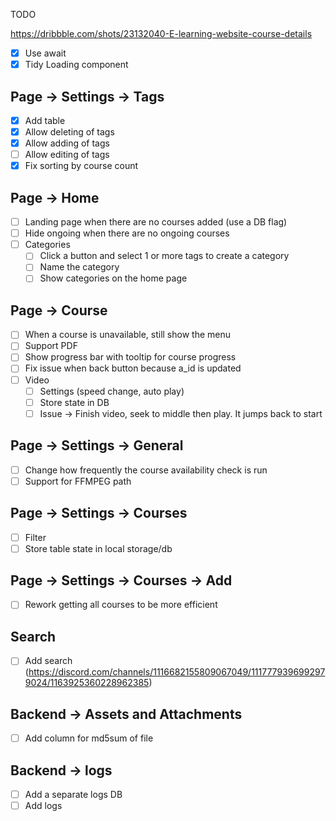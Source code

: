 TODO

https://dribbble.com/shots/23132040-E-learning-website-course-details

- [x] Use await
- [x] Tidy Loading component

## Page -> Settings -> Tags

- [x] Add table
- [x] Allow deleting of tags
- [x] Allow adding of tags
- [ ] Allow editing of tags
- [x] Fix sorting by course count

## Page -> Home

- [ ] Landing page when there are no courses added (use a DB flag)
- [ ] Hide ongoing when there are no ongoing courses
- [ ] Categories
  - [ ] Click a button and select 1 or more tags to create a category
  - [ ] Name the category
  - [ ] Show categories on the home page

## Page -> Course

- [ ] When a course is unavailable, still show the menu
- [ ] Support PDF
- [ ] Show progress bar with tooltip for course progress
- [ ] Fix issue when back button because a_id is updated
- [ ] Video
  -  [ ] Settings (speed change, auto play)
  -  [ ] Store state in DB
  -  [ ] Issue -> Finish video, seek to middle then play. It jumps back to start

## Page -> Settings -> General

- [ ] Change how frequently the course availability check is run
- [ ] Support for FFMPEG path

## Page -> Settings -> Courses

- [ ] Filter
- [ ] Store table state in local storage/db

## Page -> Settings -> Courses -> Add

- [ ] Rework getting all courses to be more efficient

## Search

- [ ] Add search (https://discord.com/channels/1116682155809067049/1117779396992979024/1163925360228962385)

## Backend -> Assets and Attachments

- [ ] Add column for md5sum of file

## Backend -> logs

- [ ] Add a separate logs DB
- [ ] Add logs